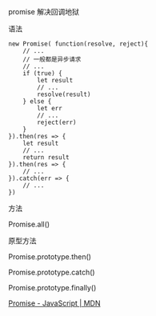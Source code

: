 promise 解决回调地狱

语法
```
new Promise( function(resolve, reject){
    // ...
    // 一般都是异步请求
    // ...
    if (true) {
        let result
        // ...
        resolve(result)
    } else {
        let err
        // ...
        reject(err)
    }
}).then(res => {
    let result
    // ...
    return result
}).then(res => {
    // ...
}).catch(err => {
    // ...
})
```

方法

Promise.all()

原型方法

Promise.prototype.then()

Promise.prototype.catch()

Promise.prototype.finally()

[Promise - JavaScript | MDN](https://developer.mozilla.org/zh-CN/docs/Web/JavaScript/Reference/Global_Objects/Promise#语法)